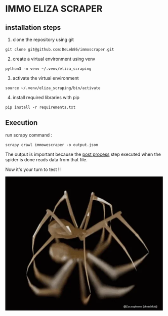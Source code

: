 # IMMO ELIZA SCRAPER

## installation steps

1. clone the repository using git

```
git clone git@github.com:DeLeb86/immoscraper.git
```

2. create a virtual environment using venv

```
python3 -m venv ~/.venv/eliza_scraping
```

3. activate the virtual environment

```
source ~/.venv/eliza_scraping/bin/activate
```

4. install required libraries with pip 

```
pip install -r requirements.txt
```

## Execution
run scrapy command : 

```
scrapy crawl immowescraper -o output.json
```

The output is important because the [post process](immoeliza/pipelines.py#L22) step executed when the spider is done reads data from that file.

Now it's your turn to test  !! 

![spider](img/spider.webp)